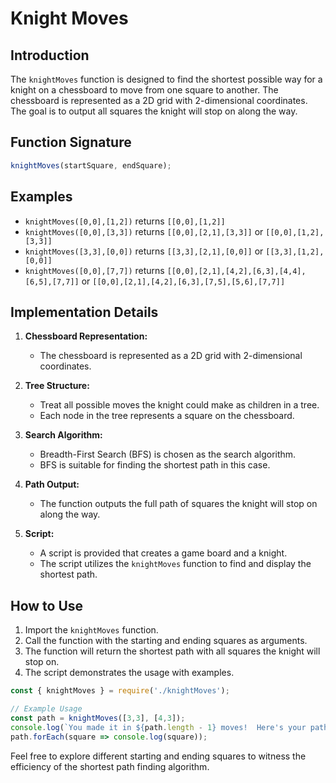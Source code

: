 # Knight Moves

## Introduction
The `knightMoves` function is designed to find the shortest possible way for a knight on a chessboard to move from one square to another. The chessboard is represented as a 2D grid with 2-dimensional coordinates. The goal is to output all squares the knight will stop on along the way.

## Function Signature
```javascript
knightMoves(startSquare, endSquare);
```

## Examples
- `knightMoves([0,0],[1,2])` returns `[[0,0],[1,2]]`
- `knightMoves([0,0],[3,3])` returns `[[0,0],[2,1],[3,3]]` or `[[0,0],[1,2],[3,3]]`
- `knightMoves([3,3],[0,0])` returns `[[3,3],[2,1],[0,0]]` or `[[3,3],[1,2],[0,0]]`
- `knightMoves([0,0],[7,7])` returns `[[0,0],[2,1],[4,2],[6,3],[4,4],[6,5],[7,7]]` or `[[0,0],[2,1],[4,2],[6,3],[7,5],[5,6],[7,7]]`

## Implementation Details
1. **Chessboard Representation:**
   - The chessboard is represented as a 2D grid with 2-dimensional coordinates.

2. **Tree Structure:**
   - Treat all possible moves the knight could make as children in a tree.
   - Each node in the tree represents a square on the chessboard.

3. **Search Algorithm:**
   - Breadth-First Search (BFS) is chosen as the search algorithm.
   - BFS is suitable for finding the shortest path in this case.

4. **Path Output:**
   - The function outputs the full path of squares the knight will stop on along the way.

5. **Script:**
   - A script is provided that creates a game board and a knight.
   - The script utilizes the `knightMoves` function to find and display the shortest path.

## How to Use
1. Import the `knightMoves` function.
2. Call the function with the starting and ending squares as arguments.
3. The function will return the shortest path with all squares the knight will stop on.
4. The script demonstrates the usage with examples.

```javascript
const { knightMoves } = require('./knightMoves');

// Example Usage
const path = knightMoves([3,3], [4,3]);
console.log(`You made it in ${path.length - 1} moves!  Here's your path:`);
path.forEach(square => console.log(square));
```

Feel free to explore different starting and ending squares to witness the efficiency of the shortest path finding algorithm.
